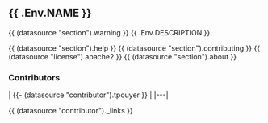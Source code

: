 ## {{ .Env.NAME }}
{{ (datasource "section").warning }}
{{ .Env.DESCRIPTION }}

{{ (datasource "section").help }}
{{ (datasource "section").contributing }}
{{ (datasource "license").apache2 }}
{{ (datasource "section").about }}

### Contributors

|
{{- (datasource "contributor").tpouyer }} |
|---|

{{ (datasource "contributor")._links }}
